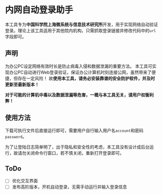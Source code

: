 # 内网自动登录助手

本工具专为**中国科学院上海微系统与信息技术研究所**开发，用于实现网络自动验证登录。理论上该工具适用于其他院内机构，只需抓取登录链接并修改代码中的`url`字段即可。

## 声明

为办公PC设定网络有效时长是防止病毒入侵和数据泄漏的重要方法。
本工具可实现办公PC自动进行Web登录验证，保证办公计算机时刻连接公网，虽然带来了便捷，但存在一定风险！
故**使用本工具，请务必安装靠谱的安全防护软件，并及时更新至最新版本！**

**对于可能的计算机中毒以及数据泄漏等危害，一概与本工具无关，请用户权衡利弊！**

## 使用方法

下载可执行文件后直接运行即可，需要用户自行输入用户名`account`和密码`password`。

为了让登陆日志简单明了，出于隐私和安全性的考虑，本工具没有设计成后台运行，故请勿关闭命令行窗口，若不慎关闭，重新打开登录即可。

## ToDo
- [ ] 优化交互界面
- [ ] 发布高阶版本，开机自动登录，无需手动运行并输入登录信息
